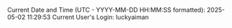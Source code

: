 Current Date and Time (UTC - YYYY-MM-DD HH:MM:SS formatted): 2025-05-02 11:29:53
Current User's Login: luckyaiman
